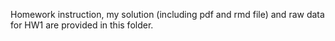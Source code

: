Homework instruction, my solution (including pdf and rmd file) and raw data for HW1 are provided in this folder.
